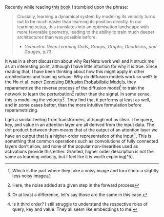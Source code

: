 Recently while reading [this book](https://arxiv.org/abs/2104.13478) I stumbled upon the phrase:

> Crucially, learning a dynamical system by modeling its velocity turns out to be much easier than learning its position directly. In our learning setup, this translates into an optimisation landscape with more favorable geometry, leading to the ability to train much deeper architectures than was possible before.
>
> - *Geometric Deep Learning Grids, Groups, Graphs, Geodesics, and Gauges*, p.73

It was in a short discussion about why ResNets work well and it struck me as an interesting point, although I have little intuition for why it is true.
Since reading that, I have been thinking about how this might apply in other architectures and training setups.
Why do diffusion models work so well? In the Ho et al. paper [Denoising Diffusion Probabilistic Models](https://arxiv.org/abs/2006.11239), they reparametrize the reverse process of the diffusion model[^1] to train the network to learn the perturbation[^2] rather than the signal. In some sense, this is modelling the velocity[^3]. They find that it performs at least as well, and in some cases better, than the more intuitive formulation before reparametrizing.

I get a similar feeling from transformers, although not as clear. The query, key, and value in an attention layer are all derived from the input data. The dot product between them means that at the output of an attention layer we have an output that is a higher-order representation of the input[^4]. This is something that common operations such as convolutions of fully connected layers don't allow, and none of the popular non-linearities used as activations provide this either. Granted, higher order description is not the same as learning velocity, but I feel like it is worth exploring[^5].

[^1]: Which is the part where they take a noisy image and turn it into a slightly less noisy image
[^2]: Here, the noise added at a given step in the forward process
[^3]: Or at least a difference, let's say those are the same in this case.
[^4]: Is it third order? I still struggle to understand the respective roles of query, key and value. They all seem like embeddings to me.
[^4]: Especially when transformers might be doing gradient descent on the context? See [Transformers learn in-context by gradient descent](https://arxiv.org/abs/2212.07677) by von Oswald et al.
